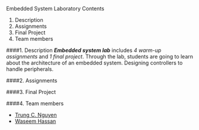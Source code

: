 Embedded System Laboratory
Contents
1. Description
2. Assignments
3. Final Project
4. Team members

####1. Description
   **_Embedded system lab_** includes _4 warm-up assignments_ and _1 final project_.
   Through the lab, students are going to learn about the architecture of an embedded system.
   Designing controllers to handle peripherals. 
   
####2. Assignments
  
####3. Final Project
  
####4. Team members
  * [Trung C. Nguyen](nguyencanhtrung@me.com)
  * [Waseem Hassan](waseemh40@gmail.com)
